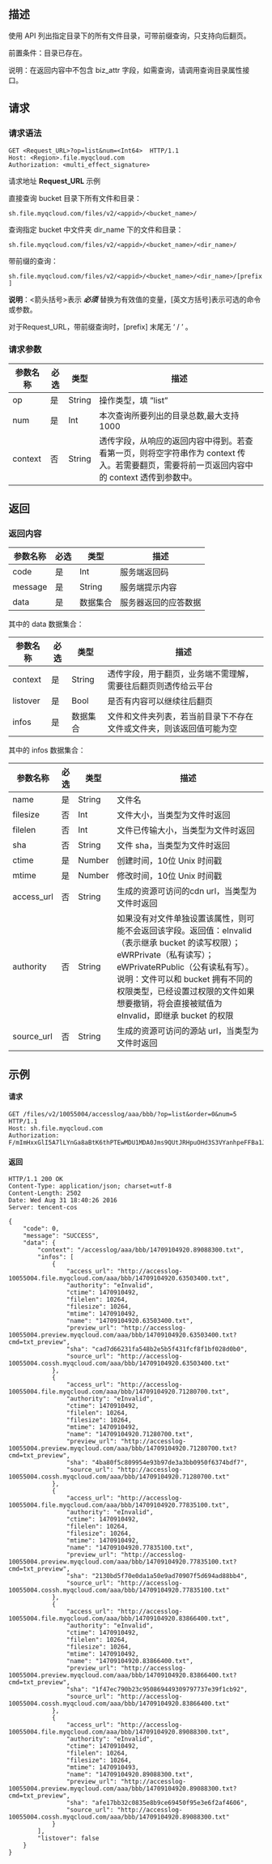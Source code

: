 ## 描述

使用 API 列出指定目录下的所有文件目录，可带前缀查询，只支持向后翻页。

前置条件：目录已存在。

说明：在返回内容中不包含 biz_attr 字段，如需查询，请调用查询目录属性接口。

## 请求

### 请求语法

``` http
GET <Request_URL>?op=list&num=<Int64>  HTTP/1.1
Host: <Region>.file.myqcloud.com 
Authorization: <multi_effect_signature>
```

请求地址 **Request_URL** 示例

直接查询 bucket 目录下所有文件和目录：

`sh.file.myqcloud.com/files/v2/<appid>/<bucket_name>/`

查询指定 bucket 中文件夹 dir_name 下的文件和目录：

`sh.file.myqcloud.com/files/v2/<appid>/<bucket_name>/<dir_name>/`

带前缀的查询：

`sh.file.myqcloud.com/files/v2/<appid>/<bucket_name>/<dir_name>/[prefix]`

**说明**：<箭头括号>表示 ***必须***  替换为有效值的变量，[英文方括号]表示可选的命令或参数。

对于Request_URL，带前缀查询时，[prefix] 末尾无 ‘ / ’ 。

### 请求参数

| 参数名称    | **必选** | **类型** | **描述**                                   |
| ------- | ------ | ------ | ---------------------------------------- |
| op      | 是      | String | 操作类型，填 ”list”                            |
| num     | 是      | Int    | 本次查询所要列出的目录总数,最大支持1000                   |
| context | 否      | String | 透传字段，从响应的返回内容中得到。若查看第一页，则将空字符串作为 context 传入。若需要翻页，需要将前一页返回内容中的 context 透传到参数中。 |

## 返回

### 返回内容

| 参数名称    | **必选** | **类型** | **描述**     |
| ------- | ------ | ------ | ---------- |
| code    | 是      | Int    | 服务端返回码     |
| message | 是      | String | 服务端提示内容    |
| data    | 是      | 数据集合   | 服务器返回的应答数据 |

其中的 data 数据集合：

| 参数名称     | 必选   | 类型     | 描述                                 |
| -------- | ---- | ------ | ---------------------------------- |
| context  | 是    | String | 透传字段，用于翻页，业务端不需理解，需要往后翻页则透传给云平台    |
| listover | 是    | Bool   | 是否有内容可以继续往后翻页                      |
| infos    | 是    | 数据集合   | 文件和文件夹列表，若当前目录下不存在文件或文件夹，则该返回值可能为空 |

其中的 infos 数据集合：

| 参数名称       | 必选   | 类型     | 描述                                       |
| ---------- | ---- | ------ | ---------------------------------------- |
| name       | 是    | String | 文件名                                      |
| filesize   | 否    | Int    | 文件大小，当类型为文件时返回                           |
| filelen    | 否    | Int    | 文件已传输大小，当类型为文件时返回                        |
| sha        | 否    | String | 文件 sha，当类型为文件时返回                         |
| ctime      | 是    | Number | 创建时间，10位 Unix 时间戳                        |
| mtime      | 是    | Number | 修改时间，10位 Unix 时间戳                        |
| access_url | 否    | String | 生成的资源可访问的cdn url，当类型为文件时返回               |
| authority  | 否    | String | 如果没有对文件单独设置该属性，则可能不会返回该字段。返回值：eInvalid（表示继承 bucket 的读写权限）；eWRPrivate（私有读写）；eWPrivateRPublic（公有读私有写）。说明：文件可以和 bucket 拥有不同的权限类型，已经设置过权限的文件如果想要撤销，将会直接被赋值为 eInvalid，即继承 bucket 的权限 |
| source_url | 否    | String | 生成的资源可访问的源站 url，当类型为文件时返回                |

## 示例

#### 请求

``` http
GET /files/v2/10055004/accesslog/aaa/bbb/?op=list&order=0&num=5 HTTP/1.1
Host: sh.file.myqcloud.com
Authorization: F/mImHxxGlI5A7lLYnGa8aBtK6thPTEwMDU1MDA0Jms9QUtJRHpuOHd3S3VYanhpeFFBa1JCQzJEUlhCdFBkN0NybEpRJmU9MTQ3MjY0MDIwNiZ0PTE0NzI2NDAwMjYmcj03OTUxNzkyMCZmPSZiPWFjY2Vzc2xvZw==
```

#### 返回

``` http
HTTP/1.1 200 OK
Content-Type: application/json; charset=utf-8
Content-Length: 2502
Date: Wed Aug 31 18:40:26 2016
Server: tencent-cos

{
    "code": 0, 
    "message": "SUCCESS", 
    "data": {
        "context": "/accesslog/aaa/bbb/14709104920.89088300.txt", 
        "infos": [
            {
                "access_url": "http://accesslog-10055004.file.myqcloud.com/aaa/bbb/14709104920.63503400.txt", 
                "authority": "eInvalid", 
                "ctime": 1470910492, 
                "filelen": 10264, 
                "filesize": 10264, 
                "mtime": 1470910492, 
                "name": "14709104920.63503400.txt", 
                "preview_url": "http://accesslog-10055004.preview.myqcloud.com/aaa/bbb/14709104920.63503400.txt?cmd=txt_preview", 
                "sha": "cad7d66231fa548b2e5b5f431fcf8f1bf028d0b0", 
                "source_url": "http://accesslog-10055004.cossh.myqcloud.com/aaa/bbb/14709104920.63503400.txt"
            }, 
            {
                "access_url": "http://accesslog-10055004.file.myqcloud.com/aaa/bbb/14709104920.71280700.txt", 
                "authority": "eInvalid", 
                "ctime": 1470910492, 
                "filelen": 10264, 
                "filesize": 10264, 
                "mtime": 1470910492, 
                "name": "14709104920.71280700.txt", 
                "preview_url": "http://accesslog-10055004.preview.myqcloud.com/aaa/bbb/14709104920.71280700.txt?cmd=txt_preview", 
                "sha": "4ba80f5c809954e93b97de3a3bb0950f6374bdf7", 
                "source_url": "http://accesslog-10055004.cossh.myqcloud.com/aaa/bbb/14709104920.71280700.txt"
            }, 
            {
                "access_url": "http://accesslog-10055004.file.myqcloud.com/aaa/bbb/14709104920.77835100.txt", 
                "authority": "eInvalid", 
                "ctime": 1470910492, 
                "filelen": 10264, 
                "filesize": 10264, 
                "mtime": 1470910492, 
                "name": "14709104920.77835100.txt", 
                "preview_url": "http://accesslog-10055004.preview.myqcloud.com/aaa/bbb/14709104920.77835100.txt?cmd=txt_preview", 
                "sha": "2130bd5f70e0da1a50e9ad70907f5d694ad88bb4", 
                "source_url": "http://accesslog-10055004.cossh.myqcloud.com/aaa/bbb/14709104920.77835100.txt"
            }, 
            {
                "access_url": "http://accesslog-10055004.file.myqcloud.com/aaa/bbb/14709104920.83866400.txt", 
                "authority": "eInvalid", 
                "ctime": 1470910492, 
                "filelen": 10264, 
                "filesize": 10264, 
                "mtime": 1470910492, 
                "name": "14709104920.83866400.txt", 
                "preview_url": "http://accesslog-10055004.preview.myqcloud.com/aaa/bbb/14709104920.83866400.txt?cmd=txt_preview", 
                "sha": "1f47ec790b23c950869449309797737e39f1cb92", 
                "source_url": "http://accesslog-10055004.cossh.myqcloud.com/aaa/bbb/14709104920.83866400.txt"
            }, 
            {
                "access_url": "http://accesslog-10055004.file.myqcloud.com/aaa/bbb/14709104920.89088300.txt", 
                "authority": "eInvalid", 
                "ctime": 1470910492, 
                "filelen": 10264, 
                "filesize": 10264, 
                "mtime": 1470910493, 
                "name": "14709104920.89088300.txt", 
                "preview_url": "http://accesslog-10055004.preview.myqcloud.com/aaa/bbb/14709104920.89088300.txt?cmd=txt_preview", 
                "sha": "afe17bb32c0835e8b9ce69450f95e3e6f2af4606", 
                "source_url": "http://accesslog-10055004.cossh.myqcloud.com/aaa/bbb/14709104920.89088300.txt"
            }
        ], 
        "listover": false
    }
}
```